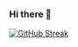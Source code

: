 ### Hi there 👋

<!--
**CareTiger/caretiger** is a ✨ _special_ ✨ repository because its `README.md` (this file) appears on your GitHub profile.

https://dev.to/supritha/how-to-have-an-awesome-github-profile-1969

Here are some ideas to get you started:

- 🔭 I’m currently working on ...
- 🌱 I’m currently learning ...
- 👯 I’m looking to collaborate on ...
- 🤔 I’m looking for help with ...
- 💬 Ask me about ...
- 📫 How to reach me: ...
- 😄 Pronouns: ...
- ⚡ Fun fact: ...
-->
[![GitHub Streak](https://github-readme-streak-stats.herokuapp.com/?user=CareTiger)](https://git.io/streak-stats)
